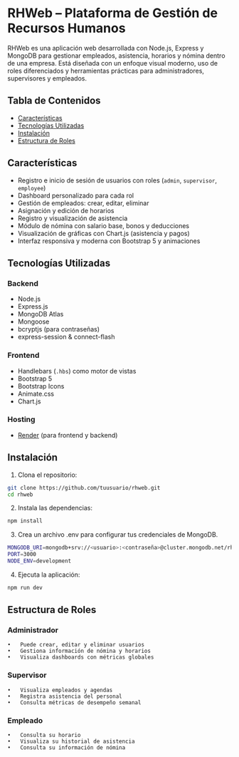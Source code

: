 # RHWeb – Plataforma de Gestión de Recursos Humanos

RHWeb es una aplicación web desarrollada con Node.js, Express y MongoDB para gestionar empleados, asistencia, horarios y nómina dentro de una empresa. Está diseñada con un enfoque visual moderno, uso de roles diferenciados y herramientas prácticas para administradores, supervisores y empleados.

## Tabla de Contenidos
- [Características](#características)
- [Tecnologías Utilizadas](#tecnologías-utilizadas)
- [Instalación](#instalación)
- [Estructura de Roles](#estructura-de-roles)


## Características

- Registro e inicio de sesión de usuarios con roles (`admin`, `supervisor`, `employee`)
- Dashboard personalizado para cada rol
- Gestión de empleados: crear, editar, eliminar
- Asignación y edición de horarios
- Registro y visualización de asistencia
- Módulo de nómina con salario base, bonos y deducciones
- Visualización de gráficas con Chart.js (asistencia y pagos)
- Interfaz responsiva y moderna con Bootstrap 5 y animaciones


## Tecnologías Utilizadas

### Backend
- Node.js
- Express.js
- MongoDB Atlas
- Mongoose
- bcryptjs (para contraseñas)
- express-session & connect-flash

### Frontend
- Handlebars (`.hbs`) como motor de vistas
- Bootstrap 5
- Bootstrap Icons
- Animate.css
- Chart.js

### Hosting
- [Render](https://render.com/) (para frontend y backend)


## Instalación

1. Clona el repositorio:

```bash
git clone https://github.com/tuusuario/rhweb.git
cd rhweb
```
2.	Instala las dependencias:
```bash
npm install
```
3.	Crea un archivo .env para configurar tus credenciales de MongoDB.
```bash
MONGODB_URI=mongodb+srv://<usuario>:<contraseña>@cluster.mongodb.net/rhweb
PORT=3000
NODE_ENV=development
```
4.	Ejecuta la aplicación:
```bash
npm run dev
```


## Estructura de Roles

### Administrador
	•	Puede crear, editar y eliminar usuarios
	•	Gestiona información de nómina y horarios
	•	Visualiza dashboards con métricas globales
### Supervisor
	•	Visualiza empleados y agendas
	•	Registra asistencia del personal
	•	Consulta métricas de desempeño semanal
### Empleado
	•	Consulta su horario
	•	Visualiza su historial de asistencia
	•	Consulta su información de nómina
